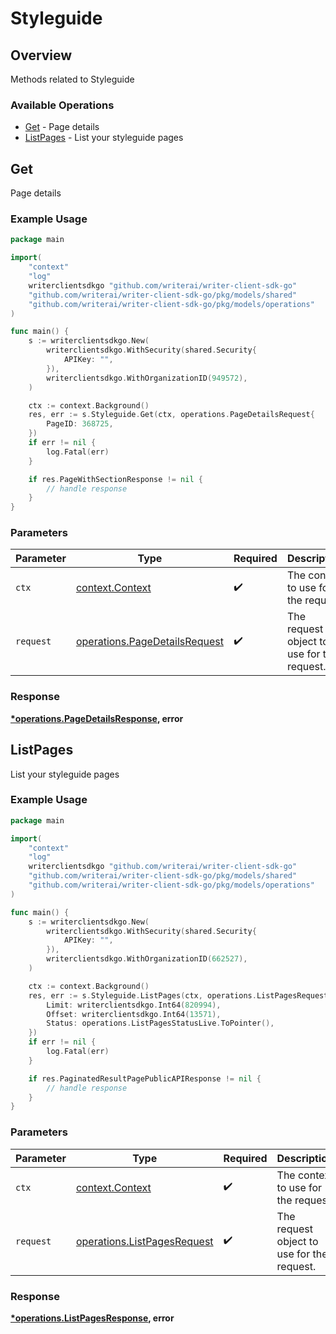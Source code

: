 # Styleguide

## Overview

Methods related to Styleguide

### Available Operations

* [Get](#get) - Page details
* [ListPages](#listpages) - List your styleguide pages

## Get

Page details

### Example Usage

```go
package main

import(
	"context"
	"log"
	writerclientsdkgo "github.com/writerai/writer-client-sdk-go"
	"github.com/writerai/writer-client-sdk-go/pkg/models/shared"
	"github.com/writerai/writer-client-sdk-go/pkg/models/operations"
)

func main() {
    s := writerclientsdkgo.New(
        writerclientsdkgo.WithSecurity(shared.Security{
            APIKey: "",
        }),
        writerclientsdkgo.WithOrganizationID(949572),
    )

    ctx := context.Background()
    res, err := s.Styleguide.Get(ctx, operations.PageDetailsRequest{
        PageID: 368725,
    })
    if err != nil {
        log.Fatal(err)
    }

    if res.PageWithSectionResponse != nil {
        // handle response
    }
}
```

### Parameters

| Parameter                                                                      | Type                                                                           | Required                                                                       | Description                                                                    |
| ------------------------------------------------------------------------------ | ------------------------------------------------------------------------------ | ------------------------------------------------------------------------------ | ------------------------------------------------------------------------------ |
| `ctx`                                                                          | [context.Context](https://pkg.go.dev/context#Context)                          | :heavy_check_mark:                                                             | The context to use for the request.                                            |
| `request`                                                                      | [operations.PageDetailsRequest](../../models/operations/pagedetailsrequest.md) | :heavy_check_mark:                                                             | The request object to use for the request.                                     |


### Response

**[*operations.PageDetailsResponse](../../models/operations/pagedetailsresponse.md), error**


## ListPages

List your styleguide pages

### Example Usage

```go
package main

import(
	"context"
	"log"
	writerclientsdkgo "github.com/writerai/writer-client-sdk-go"
	"github.com/writerai/writer-client-sdk-go/pkg/models/shared"
	"github.com/writerai/writer-client-sdk-go/pkg/models/operations"
)

func main() {
    s := writerclientsdkgo.New(
        writerclientsdkgo.WithSecurity(shared.Security{
            APIKey: "",
        }),
        writerclientsdkgo.WithOrganizationID(662527),
    )

    ctx := context.Background()
    res, err := s.Styleguide.ListPages(ctx, operations.ListPagesRequest{
        Limit: writerclientsdkgo.Int64(820994),
        Offset: writerclientsdkgo.Int64(13571),
        Status: operations.ListPagesStatusLive.ToPointer(),
    })
    if err != nil {
        log.Fatal(err)
    }

    if res.PaginatedResultPagePublicAPIResponse != nil {
        // handle response
    }
}
```

### Parameters

| Parameter                                                                  | Type                                                                       | Required                                                                   | Description                                                                |
| -------------------------------------------------------------------------- | -------------------------------------------------------------------------- | -------------------------------------------------------------------------- | -------------------------------------------------------------------------- |
| `ctx`                                                                      | [context.Context](https://pkg.go.dev/context#Context)                      | :heavy_check_mark:                                                         | The context to use for the request.                                        |
| `request`                                                                  | [operations.ListPagesRequest](../../models/operations/listpagesrequest.md) | :heavy_check_mark:                                                         | The request object to use for the request.                                 |


### Response

**[*operations.ListPagesResponse](../../models/operations/listpagesresponse.md), error**


